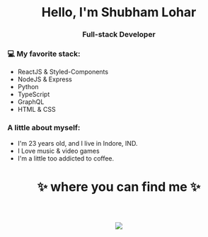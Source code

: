 <h1 align="center"> Hello, I'm Shubham Lohar </h1>
<h3 align="center">Full-stack Developer</h3>



### 💻 My favorite stack:
- ReactJS & Styled-Components
- NodeJS & Express
- Python
- TypeScript
- GraphQL
- HTML & CSS

### A little about myself:
- I'm 23 years old, and I live in Indore, IND.
- I Love music & video games
- I'm a little too addicted to coffee.


<h1 align="center">
✨ where you can find me ✨
  
  <p align="center"><br/>
   <a href="https://www.linkedin.com/in/shubham-lohar-10a317206/">
    <img src="https://img.shields.io/badge/linkedin-shubham--lohar-blue">
  </a>
</p>
</h1>
